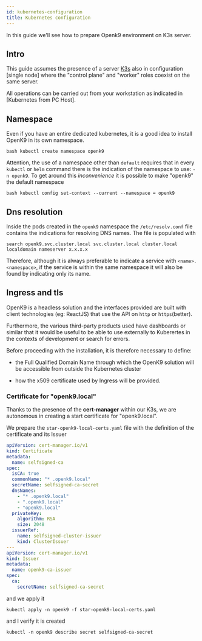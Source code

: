 ```yaml
---
id: kubernetes-configuration
title: Kubernetes configuration
---
```


In this guide we'll see how to prepare Openk9 environment on K3s server.

## Intro

This guide assumes the presence of a server [K3s](https://k3s.io/) also in configuration
[single node] where the "control plane" and "worker" roles coexist on the same server.

All operations can be carried out from your workstation as indicated in [Kubernetes from PC Host].

## Namespace

Even if you have an entire dedicated kubernetes, it is a good idea to install OpenK9 in its own namespace.

``bash
kubectl create namespace openk9
``

Attention, the use of a namespace other than `default` requires that in every `kubectl` or `helm` command
there is the indication of the namespace to use: `-n openk9`.
To get around this *inconvenience* it is possible to make "openk9" the default namespace

``bash
kubectl config set-context --current --namespace = openk9
``

## Dns resolution

Inside the pods created in the `openk9` namespace the `/etc/resolv.conf` file contains the indications for resolving DNS names.
The file is populated with

``
search openk9.svc.cluster.local svc.cluster.local cluster.local localdomain
nameserver x.x.x.x
``

Therefore, although it is always preferable to indicate a service with ``<name>.<namespace>``,
if the service is within the same namespace it will also be found by indicating only its name.


## Ingress and tls

OpenK9 is a headless solution and the interfaces provided are built with client technologies (eg: ReactJS) that use the
API on `http` or `https`(better).

Furthermore, the various third-party products used have dashboards or similar that it would be useful to be able to use
externally to Kuberertes in the contexts of development or search for errors.

Before proceeding with the installation, it is therefore necessary to define:

* the Full Qualified Domain Name through which the OpenK9 solution will be accessible from outside the Kubernetes cluster

* how the x509 certificate used by Ingress will be provided.


### Certificate for "openk9.local"

Thanks to the presence of the **cert-manager** within our K3s, we are autonomous in creating a start certificate for "openk9.local".

We prepare the `star-openk9-local-certs.yaml` file with the definition of the certificate and its Issuer

```yaml
apiVersion: cert-manager.io/v1
kind: Certificate
metadata:
  name: selfsigned-ca
spec:
  isCA: true
  commonName: "* .openk9.local"
  secretName: selfsigned-ca-secret
  dnsNames:
    - "* .openk9.local"
    - ".openk9.local"
    - "openk9.local"
  privateKey:
    algorithm: RSA
    size: 2048
  issuerRef:
    name: selfsigned-cluster-issuer
    kind: ClusterIssuer
---
apiVersion: cert-manager.io/v1
kind: Issuer
metadata:
  name: openk9-ca-issuer
spec:
  ca:
    secretName: selfsigned-ca-secret
```

and we apply it

``
kubectl apply -n openk9 -f star-openk9-local-certs.yaml
``

and I verify it is created

``
kubectl -n openk9 describe secret selfsigned-ca-secret
``
